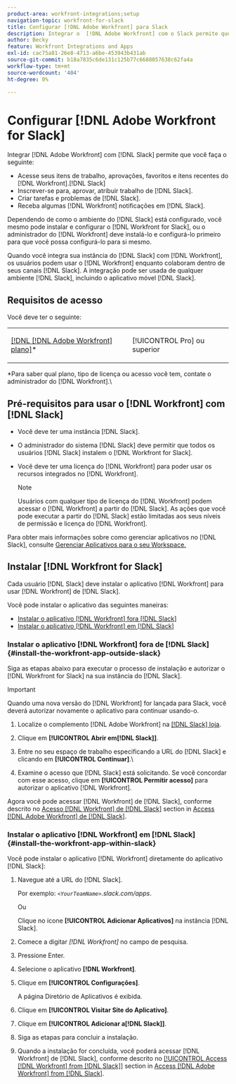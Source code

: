 ```yaml
---
product-area: workfront-integrations;setup
navigation-topic: workfront-for-slack
title: Configurar [!DNL Adobe Workfront] para Slack
description: Integrar o  [!DNL Adobe Workfront] com o Slack permite que você acesse e crie [!DNL Workfront] itens de trabalho, aprovações, favoritos e itens recentes do Slack.
author: Becky
feature: Workfront Integrations and Apps
exl-id: cac75a81-26e8-4713-a6be-453943b431ab
source-git-commit: b18a7835c6de131c125b77c6688057638c62fa4a
workflow-type: tm+mt
source-wordcount: '404'
ht-degree: 0%

---
```


# Configurar [!DNL Adobe Workfront for Slack]

Integrar [!DNL Adobe Workfront] com [!DNL Slack] permite que você faça o seguinte:

* Acesse seus itens de trabalho, aprovações, favoritos e itens recentes do [!DNL Workfront].[!DNL Slack]
* Inscrever-se para, aprovar, atribuir trabalho de [!DNL Slack].
* Criar tarefas e problemas de [!DNL Slack].
* Receba algumas [!DNL Workfront] notificações em [!DNL Slack].

Dependendo de como o ambiente do [!DNL Slack] está configurado, você mesmo pode instalar e configurar o [!DNL Workfront for Slack], ou o administrador do [!DNL Workfront] deve instalá-lo e configurá-lo primeiro para que você possa configurá-lo para si mesmo.

Quando você integra sua instância do [!DNL Slack] com [!DNL Workfront], os usuários podem usar o [!DNL Workfront] enquanto colaboram dentro de seus canais [!DNL Slack]. A integração pode ser usada de qualquer ambiente [!DNL Slack], incluindo o aplicativo móvel [!DNL Slack].

## Requisitos de acesso

Você deve ter o seguinte:

<table style="table-layout:auto"> 
 <col> 
 </col> 
 <col> 
 </col> 
 <tbody> 
  <tr> 
   <td role="rowheader"><a href="https://business.adobe.com/products/workfront/pricing.html" target="_blank">[!DNL [!DNL Adobe Workfront] plano]</a>*</td> 
   <td> <p>[!UICONTROL Pro] ou superior</p> </td> 
  </tr> 
 </tbody> 
</table>

&#42;Para saber qual plano, tipo de licença ou acesso você tem, contate o administrador do [!DNL Workfront].\

## Pré-requisitos para usar o [!DNL Workfront] com [!DNL Slack]

* Você deve ter uma instância [!DNL Slack].
* O administrador do sistema [!DNL Slack] deve permitir que todos os usuários [!DNL Slack] instalem o [!DNL Workfront for Slack].
* Você deve ter uma licença do [!DNL Workfront] para poder usar os recursos integrados no [!DNL Workfront].

  >[!NOTE]
  >
  >Usuários com qualquer tipo de licença do [!DNL Workfront] podem acessar o [!DNL Workfront] a partir do [!DNL Slack]. As ações que você pode executar a partir do [!DNL Slack] estão limitadas aos seus níveis de permissão e licença do [!DNL Workfront].

Para obter mais informações sobre como gerenciar aplicativos no [!DNL Slack], consulte [Gerenciar Aplicativos para o seu Workspace.](https://get.slack.help/hc/en-us/articles/222386767-Manage-apps-for-your-workspace)

## Instalar [!DNL Workfront for Slack]

Cada usuário [!DNL Slack] deve instalar o aplicativo [!DNL Workfront] para usar [!DNL Workfront] de [!DNL Slack].

Você pode instalar o aplicativo das seguintes maneiras:

* [Instalar o aplicativo [!DNL Workfront] fora [!DNL Slack]](#install-the-workfront-app-outside-slack-install-the-workfront-app-outside-slack)
* [Instalar o aplicativo [!DNL Workfront] em [!DNL Slack]](#install-the-workfront-app-within-slack-install-the-workfront-app-within-slack)

### Instalar o aplicativo [!DNL Workfront] fora de [!DNL Slack] {#install-the-workfront-app-outside-slack}

Siga as etapas abaixo para executar o processo de instalação e autorizar o [!DNL Workfront for Slack] na sua instância do [!DNL Slack].

>[!IMPORTANT]
>
>Quando uma nova versão do [!DNL Workfront] for lançada para Slack, você deverá autorizar novamente o aplicativo para continuar usando-o.

1. Localize o complemento [!DNL Adobe Workfront] na [[!DNL Slack] loja](https://workfront.slack.com/apps/A7CLAMVNW-adobe-workfront?tab=more_info).

1. Clique em **[!UICONTROL Abrir em[!DNL Slack]]**.

1. Entre no seu espaço de trabalho especificando a URL do [!DNL Slack] e clicando em **[!UICONTROL Continuar]**.\

1. Examine o acesso que [!DNL Slack] está solicitando. Se você concordar com esse acesso, clique em **[!UICONTROL Permitir acesso]** para autorizar o aplicativo [!DNL Workfront].

Agora você pode acessar [!DNL Workfront] de [!DNL Slack], conforme descrito no [Acesso [!DNL Workfront] de [!DNL Slack]](../../workfront-integrations-and-apps/using-workfront-with-slack/access-workfront-from-slack.md#viewing-all-available-commands) section in [Access [!DNL Adobe Workfront] de [!DNL Slack]](../../workfront-integrations-and-apps/using-workfront-with-slack/access-workfront-from-slack.md).

### Instalar o aplicativo [!DNL Workfront] em [!DNL Slack] {#install-the-workfront-app-within-slack}

Você pode instalar o aplicativo [!DNL Workfront] diretamente do aplicativo [!DNL Slack]:

1. Navegue até a URL do [!DNL Slack].

   Por exemplo: *`<YourTeamName>`.slack.com/apps*.

   Ou

   Clique no ícone **[!UICONTROL Adicionar Aplicativos]** na instância [!DNL Slack].

1. Comece a digitar *[!DNL Workfront]* no campo de pesquisa.
1. Pressione Enter.
1. Selecione o aplicativo **[!DNL Workfront]**.
1. Clique em **[!UICONTROL Configurações]**.

   A página Diretório de Aplicativos é exibida.

1. Clique em **[!UICONTROL Visitar Site do Aplicativo]**.
1. Clique em **[!UICONTROL Adicionar a[!DNL Slack]]**.
1. Siga as etapas para concluir a instalação.
1. Quando a instalação for concluída, você poderá acessar [!DNL Workfront] de [!DNL Slack], conforme descrito no [[!UICONTROL Access [!DNL Workfront] from [!DNL Slack]]](../../workfront-integrations-and-apps/using-workfront-with-slack/access-workfront-from-slack.md#viewing-all-available-commands) section in [Access [!DNL Adobe Workfront] from [!DNL Slack]](../../workfront-integrations-and-apps/using-workfront-with-slack/access-workfront-from-slack.md).

